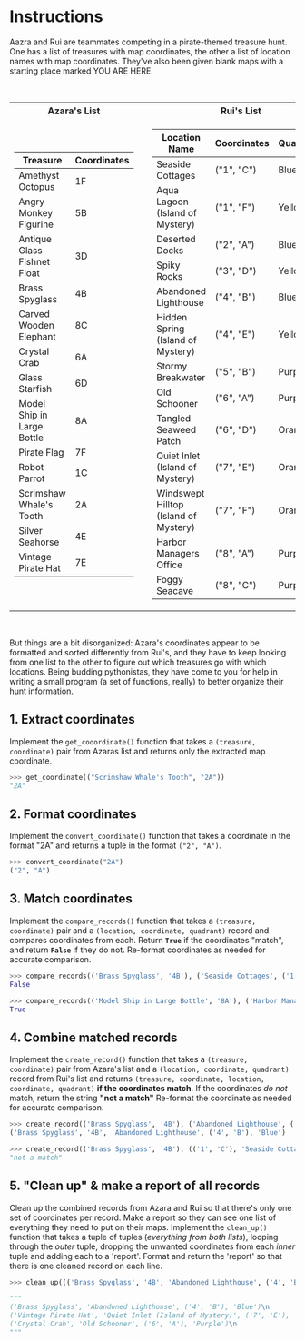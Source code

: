# Instructions

Aazra and Rui are teammates competing in a pirate-themed treasure hunt.
One has a list of treasures with map coordinates, the other a list of location names with map coordinates.
They've also been given blank maps with a starting place marked YOU ARE HERE.

<br>
<table>
<tr><th>Azara's List</th><th></th><th>Rui's List</th></tr>
<tr><td>

| Treasure                    | Coordinates |
| --------------------------- | ----------- |
| Amethyst Octopus            | 1F          |
| Angry Monkey Figurine       | 5B          |
| Antique Glass Fishnet Float | 3D          |
| Brass Spyglass              | 4B          |
| Carved Wooden Elephant      | 8C          |
| Crystal Crab                | 6A          |
| Glass Starfish              | 6D          |
| Model Ship in Large Bottle  | 8A          |
| Pirate Flag                 | 7F          |
| Robot Parrot                | 1C          |
| Scrimshaw Whale's Tooth     | 2A          |
| Silver Seahorse             | 4E          |
| Vintage Pirate Hat          | 7E          |

</td><td></td><td>

| Location Name                         | Coordinates | Quandrant |
| ------------------------------------- | ----------- | --------- |
| Seaside Cottages                      | ("1", "C")  | Blue      |
| Aqua Lagoon (Island of Mystery)       | ("1", "F")  | Yellow    |
| Deserted Docks                        | ("2", "A")  | Blue      |
| Spiky Rocks                           | ("3", "D")  | Yellow    |
| Abandoned Lighthouse                  | ("4", "B")  | Blue      |
| Hidden Spring (Island of Mystery)     | ("4", "E")  | Yellow    |
| Stormy Breakwater                     | ("5", "B")  | Purple    |
| Old Schooner                          | ("6", "A")  | Purple    |
| Tangled Seaweed Patch                 | ("6", "D")  | Orange    |
| Quiet Inlet (Island of Mystery)       | ("7", "E")  | Orange    |
| Windswept Hilltop (Island of Mystery) | ("7", "F")  | Orange    |
| Harbor Managers Office                | ("8", "A")  | Purple    |
| Foggy Seacave                         | ("8", "C")  | Purple    |

</td></tr>
</table>

<br>

But things are a bit disorganized: Azara's coordinates appear to be formatted and sorted differently from Rui's, and they have to keep looking from one list to the other to figure out which treasures go with which locations.
Being budding pythonistas, they have come to you for help in writing a small program (a set of functions, really) to better organize their hunt information.


## 1. Extract coordinates

Implement the `get_cooordinate()` function that takes a `(treasure, coordinate)` pair from Azaras list and returns only the extracted map coordinate.


```python
>>> get_coordinate(("Scrimshaw Whale's Tooth", "2A"))
"2A"
```

## 2. Format coordinates

Implement the `convert_coordinate()` function that takes a coordinate in the format "2A" and returns a tuple in the format `("2", "A")`.


```python
>>> convert_coordinate("2A")
("2", "A")
```

## 3. Match coordinates

Implement the `compare_records()` function that takes a `(treasure, coordinate)` pair and a `(location, coordinate, quadrant)` record and compares coordinates from each.
Return **`True`** if the coordinates "match", and return **`False`** if they do not.
Re-format coordinates as needed for accurate comparison.


```python
>>> compare_records(('Brass Spyglass', '4B'), ('Seaside Cottages', ('1', 'C'), 'blue'))
False

>>> compare_records(('Model Ship in Large Bottle', '8A'), ('Harbor Managers Office', ('8', 'A'), 'purple'))
True
```

## 4. Combine matched records

Implement the `create_record()` function that takes a `(treasure, coordinate)` pair from Azara's list and a `(location, coordinate, quadrant)` record from Rui's list and returns `(treasure, coordinate, location, coordinate, quadrant)` **if the coordinates match**.
If the coordinates _do not_ match, return the string **"not a match"**
Re-format the coordinate as needed for accurate comparison.


```python
>>> create_record(('Brass Spyglass', '4B'), ('Abandoned Lighthouse', ('4', 'B'), 'Blue'))
('Brass Spyglass', '4B', 'Abandoned Lighthouse', ('4', 'B'), 'Blue')

>>> create_record(('Brass Spyglass', '4B'), (('1', 'C'), 'Seaside Cottages', 'blue'))
"not a match"
```

## 5. "Clean up" & make a report of all records

Clean up the combined records from Azara and Rui so that there's only one set of coordinates per record. Make a report so they can see one list of everything they need to put on their maps.
Implement the `clean_up()` function that takes a tuple of tuples (_everything from both lists_), looping through the _outer_ tuple, dropping the unwanted coordinates from each _inner_ tuple and adding each to a 'report'.
Format and return the 'report' so that there is one cleaned record on each line.


```python
>>> clean_up((('Brass Spyglass', '4B', 'Abandoned Lighthouse', ('4', 'B'), 'Blue'), ('Vintage Pirate Hat', '7E', 'Quiet Inlet (Island of Mystery)', ('7', 'E'), 'Orange'), ('Crystal Crab', '6A', 'Old Schooner', ('6', 'A'), 'Purple')))

"""
('Brass Spyglass', 'Abandoned Lighthouse', ('4', 'B'), 'Blue')\n
('Vintage Pirate Hat', 'Quiet Inlet (Island of Mystery)', ('7', 'E'), 'Orange')\n
('Crystal Crab', 'Old Schooner', ('6', 'A'), 'Purple')\n
"""
```
